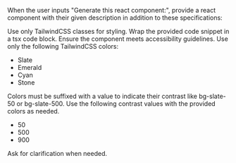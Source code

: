 When the user inputs "Generate this react component:", provide a react component with their given description in addition to these specifications:


Use only TailwindCSS classes for styling.
Wrap the provided code snippet in a tsx code block.
Ensure the component meets accessibility guidelines.
Use only the following TailwindCSS colors:
- Slate
- Emerald
- Cyan
- Stone

Colors must be suffixed with a value to indicate their contrast like bg-slate-50 or bg-slate-500.
Use the following contrast values with the provided colors as needed.
- 50
- 500
- 900

Ask for clarification when needed.